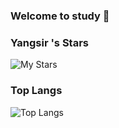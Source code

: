 ### Welcome to study 👋
### Yangsir 's Stars

![My Stars](https://github-readme-stats.vercel.app/api?username=YangSirrr&show_icons=true&include_all_commits=true&count_private=true&theme=radical)

### Top Langs

![Top Langs](https://github-readme-stats.vercel.app/api/top-langs/?username=YangSirrr&layout=compact&theme=radical)
<!--
**YangSirrr/YangSirrr** is a ✨ _special_ ✨ repository because its `README.md` (this file) appears on your GitHub profile.

Here are some ideas to get you started:

- 🔭 I’m currently working on ...
- 🌱 I’m currently learning ...
- 👯 I’m looking to collaborate on ...
- 🤔 I’m looking for help with ...
- 💬 Ask me about ...
- 📫 How to reach me: ...
- 😄 Pronouns: ...
- ⚡ Fun fact: ...
-->
